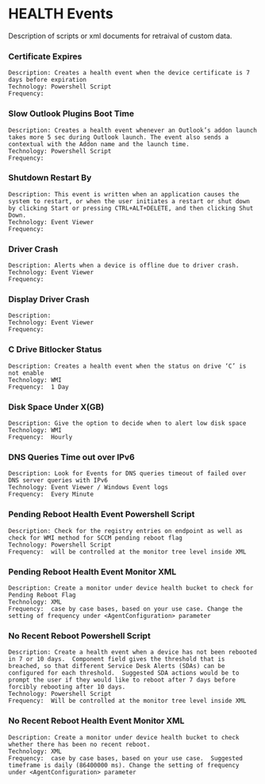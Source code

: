 # HEALTH Events 
Description of scripts or xml documents for retraival of custom data. 


###	Certificate Expires
	Description: Creates a health event when the device certificate is 7 days before expiration
	Technology:	Powershell Script
	Frequency:
###	Slow Outlook Plugins Boot Time	
	Description: Creates a health event whenever an Outlook’s addon launch takes more 5 sec during Outlook launch. The event also sends a contextual with the Addon name and the launch time. 	
	Technology:	Powershell Script
	Frequency:
###	Shutdown Restart By	
	Description: This event is written when an application causes the system to restart, or when the user initiates a restart or shut down by clicking Start or pressing CTRL+ALT+DELETE, and then clicking Shut Down. 	
	Technology:	Event Viewer
	Frequency:
### Driver Crash	
	Description: Alerts when a device is offline due to driver crash.  	
	Technology:	Event Viewer
	Frequency:
### Display Driver Crash	
	Description: 	  	
	Technology:	Event Viewer
	Frequency:
###	C Drive Bitlocker Status	
	Description: Creates a health event when the status on drive ‘C’ is not enable 	
	Technology:	WMI
	Frequency: 	1 Day
###	Disk Space Under X(GB)	
	Description: Give the option to decide when to alert low disk space 	
	Technology:	WMI
	Frequency: 	Hourly
###	DNS Queries Time out over IPv6	
	Description: Look for Events for DNS queries timeout of failed over DNS server queries with IPv6  	
	Technology:	Event Viewer / Windows Event logs
	Frequency: 	Every Minute
###	Pending Reboot Health Event	Powershell Script
	Description: Check for the registry entries on endpoint as well as check for WMI method for SCCM pending reboot flag  	
	Technology:	Powershell Script
	Frequency: 	will be controlled at the monitor tree level inside XML
###	Pending Reboot Health Event	Monitor XML
	Description: Create a monitor under device health bucket to check for Pending Reboot Flag  	
	Technology:	XML
	Frequency: 	case by case bases, based on your use case. Change the setting of frequency under <AgentConfiguration> parameter
###	No Recent Reboot Powershell Script
	Description: Create a health event when a device has not been rebooted in 7 or 10 days.  Component field gives the threshold that is breached, so that different Service Desk Alerts (SDAs) can be configured for each threshold.  Suggested SDA actions would be to prompt the user if they would like to reboot after 7 days before forcibly rebooting after 10 days.
	Technology:	Powershell Script
	Frequency: 	Will be controlled at the monitor tree level inside XML
###	No Recent Reboot Health Event Monitor XML
	Description: Create a monitor under device health bucket to check whether there has been no recent reboot. 	
	Technology:	XML
	Frequency: 	case by case bases, based on your use case.  Suggested timeframe is daily (86400000 ms). Change the setting of frequency under <AgentConfiguration> parameter